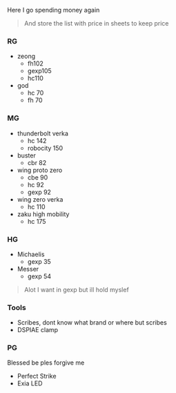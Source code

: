 Here I go spending money again

> And store the list with price in sheets to keep price

### RG
- zeong 
	- fh102
	- gexp105
	- hc110
- god
	- hc 70
	- fh 70

### MG
- thunderbolt verka
	- hc 142
	- robocity 150
 - buster
	 - cbr 82
 - wing proto zero
	 - cbe 90
	 - hc 92
	 - gexp 92
 - wing zero verka
	 - hc 110
 - zaku high mobility
	 - hc 175

### HG
- Michaelis
	- gexp 35
- Messer
	- gexp 54
> Alot I want in gexp but ill hold myslef

### Tools
- Scribes, dont know what brand or where but scribes
- DSPIAE clamp

### PG 
Blessed be ples forgive me
- Perfect Strike
- Exia LED
